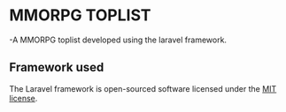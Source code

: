 # MMORPG TOPLIST

-A MMORPG toplist developed using the laravel framework. 


## Framework used

The Laravel framework is open-sourced software licensed under the [MIT license](http://opensource.org/licenses/MIT).
